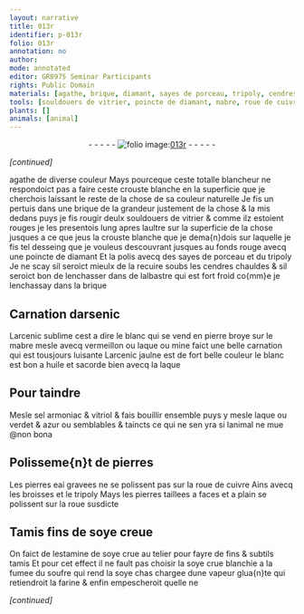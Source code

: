 ```yaml
---
layout: narrative
title: 013r
identifier: p-013r
folio: 013r
annotation: no
author:
mode: annotated
editor: GR8975 Seminar Participants
rights: Public Domain
materials: [agathe, brique, diamant, sayes de porceau, tripoly, cendres, albastre, arsenic, arcenic sublime, mabre, vermeillon, laque, mine, arcenic jaulne, huile, sel armoniac, vitriol, verdet, azur, pierres, cuivre, soye, soufre, farine]
tools: [souldouers de vitrier, poincte de diamant, mabre, roue de cuivre, broisses, roue, Tamis, tamis]
plants: []
animals: [animal]
---
```


<div class="folio" align="center">- - - - - <a href="http://gallica.bnf.fr/ark:/12148/btv1b10500001g/f31.image" target="_blank"><img src="https://cu-mkp.github.io/2017-workshop-edition/assets/photo-icon.png" alt="folio image: " style="display:inline-block; margin-bottom:-3px;"/>013r</a> - - - - - </div>  
 
*[continued]*
  
 <span class="m">agathe</span> de diverse couleur Mays pourceque ceste totalle
 blancheur ne respondoict pas a faire ceste crouste blanche en
 la superficie que je cherchois laissant le reste de la chose de
 sa couleur naturelle Je fis un pertuis dans une <span class="m">brique</span> de la
 grandeur justement de la chose & la mis dedans puys je fis
 rougir deulx <span class="tl">souldouers de <span class="pro">vitrier</span></span> & comme ilz estoient rouges
 je les presentois lung apres laultre sur la superficie de la
 chose jusques a ce que jeus la crouste blanche que je dema{n}dois
 sur laquelle je fis tel desseing que je vouleus descouvrant
 jusques au fonds rouge avecq une <span class="tl">poincte de <span class="m">diamant</span></span> Et la
 polis avecq des <span class="m">sayes de porceau</span> et du <span class="m">tripoly</span> Je ne scay
 sil seroict mieulx de la recuire soubs les <span class="m">cendres</span> chauldes
 & sil seroict bon de lenchasser dans de l<span class="m">albastre</span> qui est fort
 froid co{mm}e je lenchassay dans la <span class="m">brique</span>
 
 
  

## Carnation d<span class="m">arsenic</span>

 
L<span class="m">arcenic sublime</span> cest a dire le blanc qui se vend en
 pierre broye sur le <span class="m"><span class="tl">mabre</span></span> mesle avecq <span class="m">vermeillon</span> ou <span class="m">laque</span>
 ou <span class="m">mine</span> faict une belle carnation qui est tousjours
 luisante L<span class="m">arcenic jaulne</span> est de fort belle couleur le
 blanc est bon a <span class="m">huile</span> et sacorde bien avecq la <span class="m">laque</span>
 
 
  

## Pour taindre

 
Mesle <span class="m">sel armoniac</span> & <span class="m">vitriol</span> & fais bouillir ensemble puys y
 mesle <span class="m">laque</span> ou <span class="m">verdet</span> & <span class="m">azur</span> ou semblables & taincts ce qui ne
 sen yra si l<span class="al">animal</span> ne mue @non bona
 
 
  

## Polisseme{n}t de <span class="m">pierres</span>

 
Les <span class="m">pierres</span> eai gravees ne se polissent pas sur la <span class="tl">roue de
 <span class="m">cuivre</span></span> Ains avecq les <span class="tl">broisses</span> et le <span class="m">tripoly</span> Mays les pierres
 taillees a faces et a plain se polissent sur la <span class="tl">roue</span> susdicte
 
 
  

## <span class="tl">Tamis</span> fins de <span class="m">soye</span> creue

 
On faict de lestamine de <span class="m">soye</span> crue au telier pour fayre de fins &
 subtils <span class="tl">tamis</span> Et pour cet effect il ne fault pas choisir la <span class="m">soye</span> crue
 blanchie a la fumee du <span class="m">soufre</span> qui rend la <span class="m">soye</span> chas chargee dune
 vapeur glua{n}te qui retiendroit la <span class="m">farine</span> & enfin empescheroit quelle ne
 
 
*[continued]*
 
